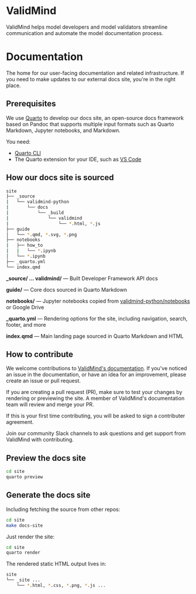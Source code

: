 # ValidMind

ValidMind helps model developers and model validators streamline communication and automate the model documentation process. 

# Documentation

The home for our user-facing documentation and related infrastructure. If you need to make updates to our external docs site, you're in the right place.

## Prerequisites

We use [Quarto](https://quarto.org) to develop our docs site, an open-source docs framework based on Pandoc that supports multiple input formats such as Quarto Markdown, Jupyter notebooks, and Markdown.

You need:

- [Quarto CLI](https://quarto.org/docs/get-started/)
- The Quarto extension for your IDE, such as [VS Code](https://marketplace.visualstudio.com/items?itemName=quarto.quarto)

## How our docs site is sourced

```bash
site
├── _source
|   └── validmind-python
|       └── docs
|           └── _build
|               └── validmind
|                   └── *.html, *.js
├── guide
│   └── *.qmd, *.svg, *.png
├── notebooks
|   ├── how_to
|   |   └── *.ipynb
│   └── *.ipynb
├── _quarto.yml
└── index.qmd
```
**_source/ ... validmind/** — Built Developer Framework API docs

**guide/** — Core docs sourced in Quarto Markdown

**notebooks/** — Jupyter notebooks copied from [validmind-python/notebooks](https://github.com/validmind/validmind-python/tree/main/notebooks) or Google Drive

**_quarto.yml** — Rendering options for the site, including navigation, search, footer, and more

**index.qmd** — Main landing page sourced in Quarto Markdown and HTML

## How to contribute

We welcome contributions to [ValidMind's documentation](https://docs.validmind.ai/guide/get-started.html). If you've noticed an issue in the documentation, or have an idea for an improvement, please create an issue or pull request.

If you are creating a pull request (PR), make sure to test your changes by rendering or previewing the site. A member of ValidMind's documentation team will review and merge your PR.

If this is your first time contributing, you will be asked to sign a contributer agreement.

Join our community Slack channels to ask questions and get support from ValidMind with contributing.

## Preview the docs site

```bash
cd site
quarto preview
```

## Generate the docs site

Including fetching the source from other repos:

```bash
cd site
make docs-site
```

Just render the site:

```bash
cd site
quarto render
```

The rendered static HTML output lives in:

```bash
site
└── _site ...
    └── *.html, *.css, *.png, *.js ...
```